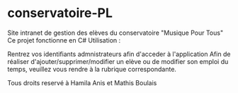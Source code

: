 # conservatoire-PL

Site intranet de gestion des elèves du conservatoire "Musique Pour Tous" Ce projet fonctionne en C# Utilisation :

Rentrez vos identifiants admnistrateurs afin d'acceder à l'application
Afin de réaliser d'ajouter/supprimer/modifier un elève ou de modifier son emploi du temps, veuillez vous rendre à la rubrique correspondante.

Tous droits reservé à Hamila Anis et Mathis Boulais
